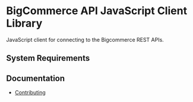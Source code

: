 # BigCommerce API JavaScript Client Library

JavaScript client for connecting to the Bigcommerce REST APIs.

## System Requirements


## Documentation


* [Contributing](/docs/development.md)
